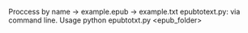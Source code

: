 Proccess by name -> example.epub -> example.txt
epubtotext.py: via command line. Usage python epubtotxt.py <epub_folder>
